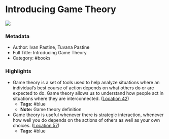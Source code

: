 # Introducing Game Theory

![](https://images-na.ssl-images-amazon.com/images/I/51MjdLN9JlL._SL200_.jpg)

### Metadata

- Author: Ivan Pastine, Tuvana Pastine
- Full Title: Introducing Game Theory
- Category: #books

### Highlights

- Game theory is a set of tools used to help analyze situations where an individual’s best course of action depends on what others do or are expected to do. Game theory allows us to understand how people act in situations where they are interconnected. ([Location 42](https://readwise.io/to_kindle?action=open&asin=B01J4P6L90&location=42))
  - **Tags:** #blue
  - **Note:** Game theory definition
- Game theory is useful whenever there is strategic interaction, whenever how well you do depends on the actions of others as well as your own choices. ([Location 57](https://readwise.io/to_kindle?action=open&asin=B01J4P6L90&location=57))
  - **Tags:** #blue
